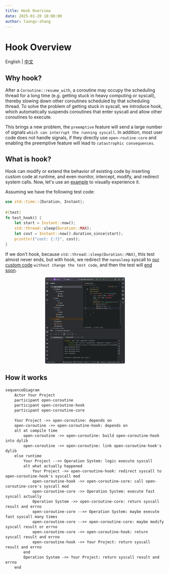 ```yaml
---
title: Hook Overview
date: 2025-01-20 10:00:00
author: loongs-zhang
---
```


# Hook Overview

English | [中文](../cn/hook.md)

## Why hook?

After a `Coroutine::resume_with`, a coroutine may occupy the scheduling thread for a long time (e.g. getting stuck in
heavy computing or syscall), thereby slowing down other coroutines scheduled by that scheduling thread. To solve the
problem of getting stuck in syscall, we introduce hook, which automatically suspends coroutines that enter syscall and
allow other coroutines to execute.

This brings a new problem, the `preemptive` feature will send a large number of signals `which can interrupt the running
syscall`. In addition, most user code does not handle signals, if they directly use `open-routine-core` and enabling the
preemptive feature will lead to `catastrophic consequences`.

## What is hook?

Hook can modify or extend the behavior of existing code by inserting custom code at runtime, and even monitor,
intercept, modify, and redirect system calls. Now, let's use an [example](https://github.com/loongs-zhang/link-example)
to visually experience it.

Assuming we have the following test code:

```rust
use std::time::{Duration, Instant};

#[test]
fn test_hook() {
    let start = Instant::now();
    std::thread::sleep(Duration::MAX);
    let cost = Instant::now().duration_since(start);
    println!("cost: {:?}", cost);
}
```

If we don't hook, because `std::thread::sleep(Duration::MAX)`, this test almost never ends, but with hook, we redirect
the `nanosleep` syscall
to [our custom code](https://github.com/loongs-zhang/link-example/blob/master/dep/src/lib.rs) `without change the test
code`, and then the test
will [end soon](https://github.com/loongs-zhang/link-example/actions/runs/12862762378/job/35858206179).

<div style="text-align: center;">
    <img src="/hook/docs/img/result-on-macos.png" width="50%">
</div>

## How it works

```mermaid
sequenceDiagram
    Actor Your Project
    participant open-coroutine
    participant open-coroutine-hook
    participant open-coroutine-core
    
    Your Project ->> open-coroutine: depends on
    open-coroutine ->> open-coroutine-hook: depends on
    alt at compile time
        open-coroutine ->> open-coroutine: build open-coroutine-hook into dylib
        open-coroutine ->> open-coroutine: link open-coroutine-hook's dylib 
    else runtime
        Your Project -->> Operation System: logic execute syscall
        alt what actually happened
            Your Project ->> open-coroutine-hook: redirect syscall to open-coroutine-hook's syscall mod
            open-coroutine-hook ->> open-coroutine-core: call open-coroutine-core's syscall mod
            open-coroutine-core ->> Operation System: execute fast syscall actually
            Operation System ->> open-coroutine-core: return syscall result and errno
            open-coroutine-core -->> Operation System: maybe execute fast syscall many times
            open-coroutine-core -->> open-coroutine-core: maybe modify syscall result or errno
            open-coroutine-core ->> open-coroutine-hook: return syscall result and errno
            open-coroutine-hook ->> Your Project: return syscall result and errno
        end
        Operation System ->> Your Project: return syscall result and errno
    end
```
